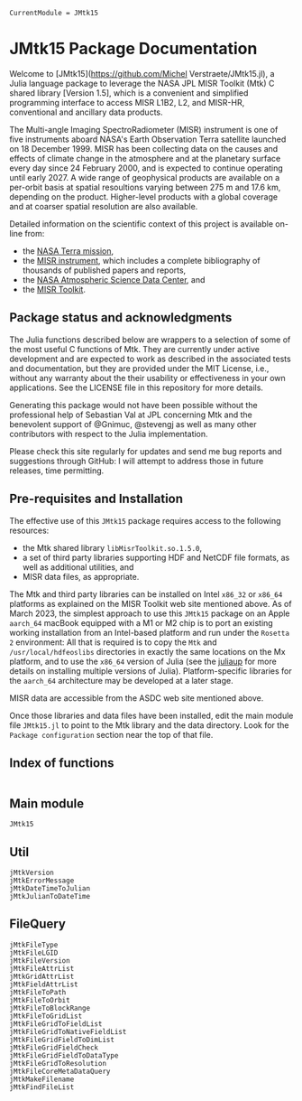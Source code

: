 ```@meta
CurrentModule = JMtk15
```

# JMtk15 Package Documentation

Welcome to [JMtk15](https://github.com/Michel Verstraete/JMtk15.jl), a Julia language package to leverage the NASA JPL MISR Toolkit (Mtk) C shared library [Version 1.5], which is a convenient and simplified programming interface to access MISR L1B2, L2, and MISR-HR, conventional and ancillary data products.

The Multi-angle Imaging SpectroRadiometer (MISR) instrument is one of five instruments aboard NASA's Earth Observation Terra satellite launched on 18 December 1999. MISR has been collecting data on the causes and effects of climate change in the atmosphere and at the planetary surface every day since 24 February 2000, and is expected to continue operating until early 2027. A wide range of geophysical products are available on a per-orbit basis at spatial resoultions varying between 275 m and 17.6 km, depending on the product. Higher-level products with a global coverage and at coarser spatial resolution are also available.

Detailed information on the scientific context of this project is available on-line from:

* the [NASA Terra mission](https://terra.nasa.gov/about/mission),
* the [MISR instrument](https://misr.jpl.nasa.gov/), which includes a complete bibliography of thousands of published papers and reports,
* the [NASA Atmospheric Science Data Center](https://asdc.larc.nasa.gov/project/MISR), and
* the [MISR Toolkit](https://github.com/nasa/MISR-Toolkit).

## Package status and acknowledgments

The Julia functions described below are wrappers to a selection of some of the most useful C functions of Mtk. They are currently under active development and are expected to work as described in the associated tests and documentation, but they are provided under the MIT License, i.e., without any warranty about the their usability or effectiveness in your own applications. See the LICENSE file in this repository for more details.

Generating this package would not have been possible without the professional help of Sebastian Val at JPL concerning Mtk and the benevolent support of @Gnimuc, @stevengj as well as many other contributors with respect to the Julia implementation.

Please check this site regularly for updates and send me bug reports and suggestions through GitHub: I will attempt to address those in future releases, time permitting.

## Pre-requisites and Installation

The effective use of this `JMtk15` package requires access to the following resources:

* the Mtk shared library `libMisrToolkit.so.1.5.0`,
* a set of third party libraries supporting HDF and NetCDF file formats, as well as additional utilities, and
* MISR data files, as appropriate.

The Mtk and third party libraries can be installed on Intel `x86_32` or `x86_64` platforms as explained on the MISR Toolkit web site mentioned above. As of March 2023, the simplest approach to use this `JMtk15` package on an Apple `aarch_64` macBook equipped with a M1 or M2 chip is to port an existing working installation from an Intel-based platform and run under the `Rosetta 2` environment: All that is required is to copy the `Mtk` and `/usr/local/hdfeoslibs` directories in exactly the same locations on the Mx platform, and to use the `x86_64` version of Julia (see the [juliaup](https://github.com/JuliaLang/juliaup) for more details on installing multiple versions of Julia). Platform-specific libraries for the `aarch_64` architecture may be developed at a later stage.

MISR data are accessible from the ASDC web site mentioned above.

Once those libraries and data files have been installed, edit the main module file `JMtk15.jl` to point to the Mtk library and the data directory. Look for the `Package configuration` section near the top of that file.

## Index of functions

```@index
```

## Main module

```@docs
JMtk15
```

## Util

```@docs
jMtkVersion
jMtkErrorMessage
jMtkDateTimeToJulian
jMtkJulianToDateTime
```

## FileQuery

```@docs
jMtkFileType
jMtkFileLGID
jMtkFileVersion
jMtkFileAttrList
jMtkGridAttrList
jMtkFieldAttrList
jMtkFileToPath
jMtkFileToOrbit
jMtkFileToBlockRange
jMtkFileToGridList
jMtkFileGridToFieldList
jMtkFileGridToNativeFieldList
jMtkFileGridFieldToDimList
jMtkFileGridFieldCheck
jMtkFileGridFieldToDataType
jMtkFileGridToResolution
jMtkFileCoreMetaDataQuery
jMtkMakeFilename
jMtkFindFileList

```
